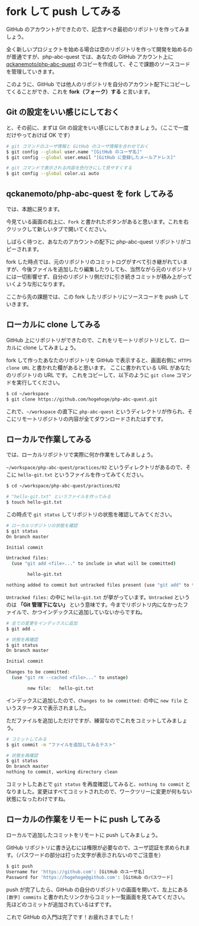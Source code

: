 # fork して push してみる

GitHub のアカウントができたので、記念すべき最初のリポジトリを作ってみましょう。

全く新しいプロジェクトを始める場合は空のリポジトリを作って開発を始めるのが普通ですが、php-abc-quest では、あなたの GitHub アカウント上に [qckanemoto/php-abc-quest](https://github.com/qckanemoto/php-abc-quest) のコピーを作成して、そこで課題のソースコードを管理していきます。

このように、GitHub では他人のリポジトリを自分のアカウント配下にコピーしてくることができ、これを **fork（フォーク）する** と言います。

## Git の設定をいい感じにしておく

と、その前に、まずは Git の設定をいい感じにしておきましょう。（ここで一度だけやっておけば OK です）

```bash
# git コマンドのユーザ情報と GitHub のユーザ情報を合わせておく
$ git config --global user.name "[GitHub のユーザ名]"
$ git config --global user.email "[GitHub に登録したメールアドレス]"

# git コマンドで表示される内容を色付きにして見やすくする
$ git config --global color.ui auto
```

## qckanemoto/php-abc-quest を fork してみる

では、本題に戻ります。

今見ている画面の右上に、`Fork` と書かれたボタンがあると思います。これを右クリックして新しいタブで開いてください。

しばらく待つと、あなたのアカウントの配下に php-abc-quest リポジトリがコピーされます。

fork した時点では、元のリポジトリのコミットログがすべて引き継がれていますが、今後ファイルを追加したり編集したりしても、当然ながら元のリポジトリには一切影響せず、自分のリポジトリ側だけに引き続きコミットが積み上がっていくような形になります。

ここから先の課題では、この fork したリポジトリにソースコードを push していきます。

## ローカルに clone してみる

GitHub 上にリポジトリができたので、これをリモートリポジトリとして、ローカルに clone してみましょう。

fork して作ったあなたのリポジトリを GitHub で表示すると、画面右側に `HTTPS clone URL` と書かれた欄があると思います。
ここに書かれている URL があなたのリポジトリの URL です。
これをコピーして、以下のように `git clone` コマンドを実行してください。

```bash
$ cd ~/workspace
$ git clone https://github.com/hogehoge/php-abc-quest.git
```

これで、`~/workspace` の直下に `php-abc-quest` というディレクトリが作られ、そこにリモートリポジトリの内容が全てダウンロードされたはずです。

## ローカルで作業してみる

では、ローカルリポジトリで実際に何か作業をしてみましょう。

`~/workspace/php-abc-quest/practices/02` というディレクトリがあるので、そこに `hello-git.txt` というファイルを作ってみてください。

```bash
$ cd ~/workspace/php-abc-quest/practices/02

# "hello-git.txt" というファイルを作ってみる
$ touch hello-git.txt
```

この時点で `git status` してリポジトリの状態を確認してみてください。

```bash
# ローカルリポジトリの状態を確認
$ git status
On branch master

Initial commit

Untracked files:
  (use "git add <file>..." to include in what will be committed)

        hello-git.txt

nothing added to commit but untracked files present (use "git add" to track)
```

`Untracked files:` の中に `hello-git.txt` が挙がっています。`Untracked` というのは **「Git 管理下にない」** という意味です。今までリポジトリ内になかったファイルで、かつインデックスに追加していないからですね。

```bash
# 全ての変更をインデックスに追加
$ git add .

# 状態を再確認
$ git status
On branch master

Initial commit

Changes to be committed:
  (use "git rm --cached <file>..." to unstage)

        new file:   hello-git.txt
```

インデックスに追加したので、`Changes to be committed:` の中に `new file` というステータスで表示されました。

ただファイルを追加しただけですが、練習なのでこれをコミットしてみましょう。

```bash
# コミットしてみる
$ git commit -m "ファイルを追加してみるテスト"

# 状態を再確認
$ git status
On branch master
nothing to commit, working directory clean
```

コミットしたあとで `git status` を再度確認してみると、`nothing to commit` となりました。変更はすべてコミットされたので、ワークツリーに変更が何もない状態になったわけですね。

## ローカルの作業をリモートに push してみる

ローカルで追加したコミットをリモートに push してみましょう。

GitHub リポジトリに書き込むには権限が必要なので、ユーザ認証を求められます。（パスワードの部分は打った文字が表示されないのでご注意を）

```bash
$ git push
Username for 'https://github.com': [GitHub のユーザ名]
Password for 'https://hogehoge@github.com': [GitHub のパスワード]
```

push が完了したら、GitHub の自分のリポジトリの画面を開いて、左上にある `[数字] commits` と書かれたリンクからコミット一覧画面を見てみてください。先ほどのコミットが追加されているはずです。

これで GitHub の入門は完了です！お疲れさまでした！
